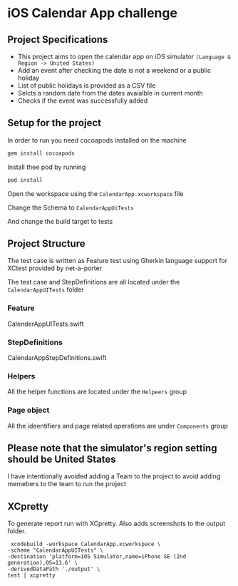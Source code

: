 # iOS Calendar App challenge

## Project Specifications

- This project aims to open the calendar app on iOS simulator ```(Language & Region -> United States)```
- Add an event after checking the date is not a weekend or a public holiday
- List of public holidays is provided as a CSV file
- Selcts a random date from the dates avaialble in current month
- Checks if the event was successfully added

## Setup for the project

In order to run you need cocoapods installed on the machine

```bash
gem install cocoapods
```
Install thee pod by running

```bash
pod install
```

Open the workspace using the ```CalendarApp.xcworkspace``` file

Change the Schema to ``CalendarAppUiTests``

And change the build target to tests

## Project Structure

The test case is written as Feature test using Gherkin language support for XCtest provided by net-a-porter

The test case and StepDefinitions are all located under the ```CalendarAppUITests``` folder

### Feature 

CalenderAppUITests.swift

### StepDefinitions

CalendarAppStepDefinitions.swift

### Helpers

All the helper functions are located under the ```Helpeers``` group

### Page object

All the ideentifiers and page related operations are under ```Components``` group

## Please note that the simulator's region setting should be United States 

I have intentionally avoided adding a Team to the project to avoid adding memebers to the team to run the project

## XCpretty

To generate report run with XCpretty. Also adds screenshots to the output folder.

``` 
 xcodebuild -workspace CalendarApp.xcworkspace \
-scheme "CalendarAppUITests" \
-destination 'platform=iOS Simulator,name=iPhone SE (2nd generation),OS=13.6' \
-derivedDataPath './output' \
test | xcpretty 
```


